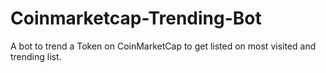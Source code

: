 # Coinmarketcap-Trending-Bot
A bot to trend a Token on CoinMarketCap to get listed on most visited and trending list.
